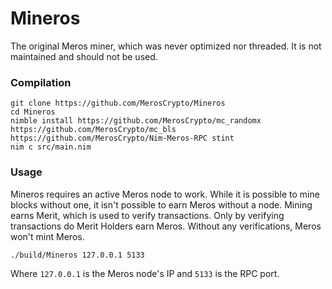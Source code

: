 # Mineros

The original Meros miner, which was never optimized nor threaded. It is not maintained and should not be used.

### Compilation

```
git clone https://github.com/MerosCrypto/Mineros
cd Mineros
nimble install https://github.com/MerosCrypto/mc_randomx https://github.com/MerosCrypto/mc_bls https://github.com/MerosCrypto/Nim-Meros-RPC stint
nim c src/main.nim
```

### Usage

Mineros requires an active Meros node to work. While it is possible to mine blocks without one, it isn't possible to earn Meros without a node. Mining earns Merit, which is used to verify transactions. Only by verifying transactions do Merit Holders earn Meros. Without any verifications, Meros won't mint Meros.

```
./build/Mineros 127.0.0.1 5133
```

Where `127.0.0.1` is the Meros node's IP and `5133` is the RPC port.
